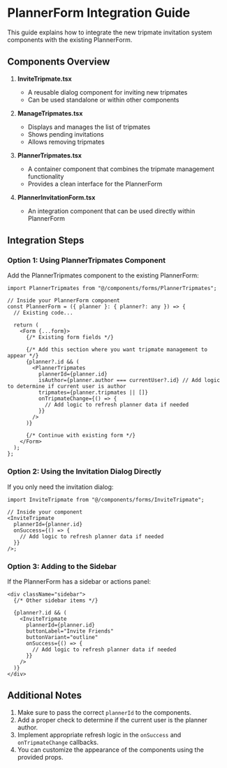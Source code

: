 # PlannerForm Integration Guide

This guide explains how to integrate the new tripmate invitation system components with the existing PlannerForm.

## Components Overview

1. **InviteTripmate.tsx**

   - A reusable dialog component for inviting new tripmates
   - Can be used standalone or within other components

2. **ManageTripmates.tsx**

   - Displays and manages the list of tripmates
   - Shows pending invitations
   - Allows removing tripmates

3. **PlannerTripmates.tsx**

   - A container component that combines the tripmate management functionality
   - Provides a clean interface for the PlannerForm

4. **PlannerInvitationForm.tsx**
   - An integration component that can be used directly within PlannerForm

## Integration Steps

### Option 1: Using PlannerTripmates Component

Add the PlannerTripmates component to the existing PlannerForm:

```tsx
import PlannerTripmates from "@/components/forms/PlannerTripmates";

// Inside your PlannerForm component
const PlannerForm = ({ planner }: { planner?: any }) => {
  // Existing code...

  return (
    <Form {...form}>
      {/* Existing form fields */}

      {/* Add this section where you want tripmate management to appear */}
      {planner?.id && (
        <PlannerTripmates
          plannerId={planner.id}
          isAuthor={planner.author === currentUser?.id} // Add logic to determine if current user is author
          tripmates={planner.tripmates || []}
          onTripmateChange={() => {
            // Add logic to refresh planner data if needed
          }}
        />
      )}

      {/* Continue with existing form */}
    </Form>
  );
};
```

### Option 2: Using the Invitation Dialog Directly

If you only need the invitation dialog:

```tsx
import InviteTripmate from "@/components/forms/InviteTripmate";

// Inside your component
<InviteTripmate
  plannerId={planner.id}
  onSuccess={() => {
    // Add logic to refresh planner data if needed
  }}
/>;
```

### Option 3: Adding to the Sidebar

If the PlannerForm has a sidebar or actions panel:

```tsx
<div className="sidebar">
  {/* Other sidebar items */}

  {planner?.id && (
    <InviteTripmate
      plannerId={planner.id}
      buttonLabel="Invite Friends"
      buttonVariant="outline"
      onSuccess={() => {
        // Add logic to refresh planner data if needed
      }}
    />
  )}
</div>
```

## Additional Notes

1. Make sure to pass the correct `plannerId` to the components.
2. Add a proper check to determine if the current user is the planner author.
3. Implement appropriate refresh logic in the `onSuccess` and `onTripmateChange` callbacks.
4. You can customize the appearance of the components using the provided props.

